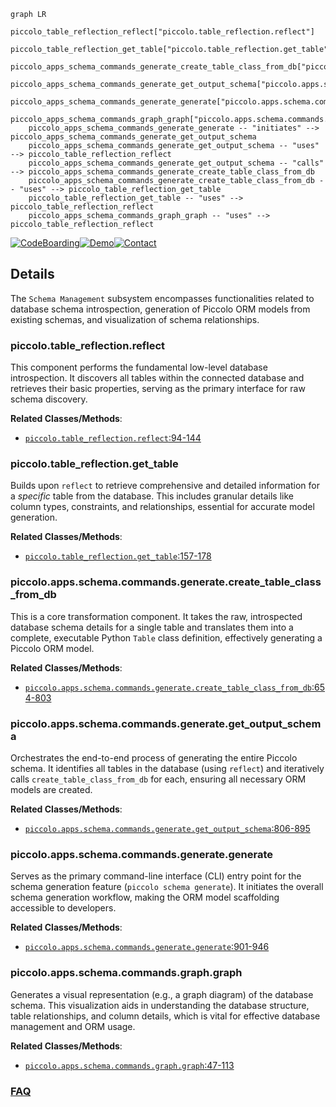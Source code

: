 ```mermaid
graph LR
    piccolo_table_reflection_reflect["piccolo.table_reflection.reflect"]
    piccolo_table_reflection_get_table["piccolo.table_reflection.get_table"]
    piccolo_apps_schema_commands_generate_create_table_class_from_db["piccolo.apps.schema.commands.generate.create_table_class_from_db"]
    piccolo_apps_schema_commands_generate_get_output_schema["piccolo.apps.schema.commands.generate.get_output_schema"]
    piccolo_apps_schema_commands_generate_generate["piccolo.apps.schema.commands.generate.generate"]
    piccolo_apps_schema_commands_graph_graph["piccolo.apps.schema.commands.graph.graph"]
    piccolo_apps_schema_commands_generate_generate -- "initiates" --> piccolo_apps_schema_commands_generate_get_output_schema
    piccolo_apps_schema_commands_generate_get_output_schema -- "uses" --> piccolo_table_reflection_reflect
    piccolo_apps_schema_commands_generate_get_output_schema -- "calls" --> piccolo_apps_schema_commands_generate_create_table_class_from_db
    piccolo_apps_schema_commands_generate_create_table_class_from_db -- "uses" --> piccolo_table_reflection_get_table
    piccolo_table_reflection_get_table -- "uses" --> piccolo_table_reflection_reflect
    piccolo_apps_schema_commands_graph_graph -- "uses" --> piccolo_table_reflection_reflect
```

[![CodeBoarding](https://img.shields.io/badge/Generated%20by-CodeBoarding-9cf?style=flat-square)](https://github.com/CodeBoarding/GeneratedOnBoardings)[![Demo](https://img.shields.io/badge/Try%20our-Demo-blue?style=flat-square)](https://www.codeboarding.org/demo)[![Contact](https://img.shields.io/badge/Contact%20us%20-%20contact@codeboarding.org-lightgrey?style=flat-square)](mailto:contact@codeboarding.org)

## Details

The `Schema Management` subsystem encompasses functionalities related to database schema introspection, generation of Piccolo ORM models from existing schemas, and visualization of schema relationships.

### piccolo.table_reflection.reflect
This component performs the fundamental low-level database introspection. It discovers all tables within the connected database and retrieves their basic properties, serving as the primary interface for raw schema discovery.


**Related Classes/Methods**:

- <a href="https://github.com/piccolo-orm/piccolo/blob/master/piccolo/table_reflection.py#L94-L144" target="_blank" rel="noopener noreferrer">`piccolo.table_reflection.reflect`:94-144</a>


### piccolo.table_reflection.get_table
Builds upon `reflect` to retrieve comprehensive and detailed information for a *specific* table from the database. This includes granular details like column types, constraints, and relationships, essential for accurate model generation.


**Related Classes/Methods**:

- <a href="https://github.com/piccolo-orm/piccolo/blob/master/piccolo/table_reflection.py#L157-L178" target="_blank" rel="noopener noreferrer">`piccolo.table_reflection.get_table`:157-178</a>


### piccolo.apps.schema.commands.generate.create_table_class_from_db
This is a core transformation component. It takes the raw, introspected database schema details for a single table and translates them into a complete, executable Python `Table` class definition, effectively generating a Piccolo ORM model.


**Related Classes/Methods**:

- <a href="https://github.com/piccolo-orm/piccolo/blob/master/piccolo/apps/schema/commands/generate.py#L654-L803" target="_blank" rel="noopener noreferrer">`piccolo.apps.schema.commands.generate.create_table_class_from_db`:654-803</a>


### piccolo.apps.schema.commands.generate.get_output_schema
Orchestrates the end-to-end process of generating the entire Piccolo schema. It identifies all tables in the database (using `reflect`) and iteratively calls `create_table_class_from_db` for each, ensuring all necessary ORM models are created.


**Related Classes/Methods**:

- <a href="https://github.com/piccolo-orm/piccolo/blob/master/piccolo/apps/schema/commands/generate.py#L806-L895" target="_blank" rel="noopener noreferrer">`piccolo.apps.schema.commands.generate.get_output_schema`:806-895</a>


### piccolo.apps.schema.commands.generate.generate
Serves as the primary command-line interface (CLI) entry point for the schema generation feature (`piccolo schema generate`). It initiates the overall schema generation workflow, making the ORM model scaffolding accessible to developers.


**Related Classes/Methods**:

- <a href="https://github.com/piccolo-orm/piccolo/blob/master/piccolo/apps/schema/commands/generate.py#L901-L946" target="_blank" rel="noopener noreferrer">`piccolo.apps.schema.commands.generate.generate`:901-946</a>


### piccolo.apps.schema.commands.graph.graph
Generates a visual representation (e.g., a graph diagram) of the database schema. This visualization aids in understanding the database structure, table relationships, and column details, which is vital for effective database management and ORM usage.


**Related Classes/Methods**:

- <a href="https://github.com/piccolo-orm/piccolo/blob/master/piccolo/apps/schema/commands/graph.py#L47-L113" target="_blank" rel="noopener noreferrer">`piccolo.apps.schema.commands.graph.graph`:47-113</a>




### [FAQ](https://github.com/CodeBoarding/GeneratedOnBoardings/tree/main?tab=readme-ov-file#faq)